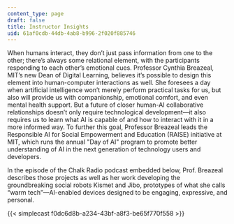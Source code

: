 ```yaml
---
content_type: page
draft: false
title: Instructor Insights
uid: 61af0cdb-44db-4ab8-b996-2f020f885746
---
```

When humans interact, they don’t just pass information from one to the other; there’s always some relational element, with the participants responding to each other’s emotional cues. Professor Cynthia Breazeal, MIT’s new Dean of Digital Learning, believes it’s possible to design this element into human-computer interactions as well. She foresees a day when artificial intelligence won’t merely perform practical tasks for us, but also will provide us with companionship, emotional comfort, and even mental health support. But a future of closer human-AI collaborative relationships doesn’t only require technological development—it also requires us to learn what AI is capable of and how to interact with it in a more informed way. To further this goal, Professor Breazeal leads the Responsible AI for Social Empowerment and Education (RAISE) initiative at MIT, which runs the annual "Day of AI" program to promote better understanding of AI in the next generation of technology users and developers. 

In the episode of the Chalk Radio podcast embedded below, Prof. Breazeal describes those projects as well as her work developing the groundbreaking social robots Kismet and Jibo, prototypes of what she calls “warm tech”—AI-enabled devices designed to be engaging, expressive, and personal. 

{{< simplecast f0dc6d8b-a234-43bf-a8f3-be65f770f558 >}}